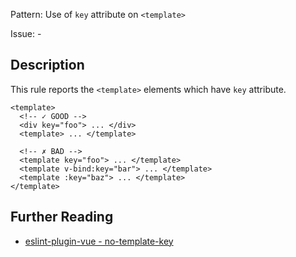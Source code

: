 Pattern: Use of `key` attribute on `<template>`

Issue: -

## Description

This rule reports the `<template>` elements which have `key` attribute.

<eslint-code-block :rules="{'vue/no-template-key': ['error']}">

```vue
<template>
  <!-- ✓ GOOD -->
  <div key="foo"> ... </div>
  <template> ... </template>

  <!-- ✗ BAD -->
  <template key="foo"> ... </template>
  <template v-bind:key="bar"> ... </template>
  <template :key="baz"> ... </template>
</template>
```

</eslint-code-block>

## Further Reading

* [eslint-plugin-vue - no-template-key](https://eslint.vuejs.org/rules/no-template-key.html)
